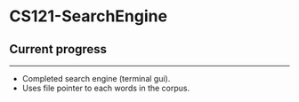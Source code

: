 # CS121-SearchEngine

## Current progress
---
- Completed search engine (terminal gui).
- Uses file pointer to each words in the corpus.